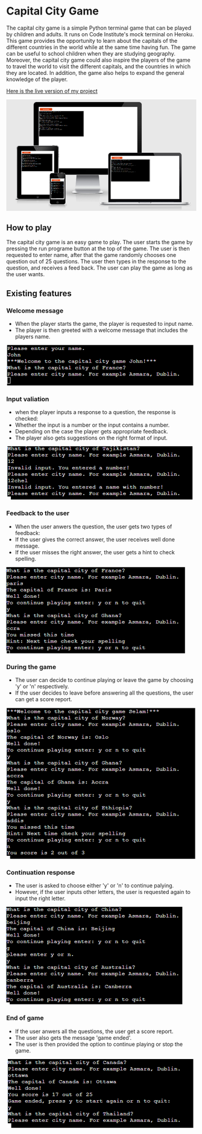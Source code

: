 # Capital City Game

<p>
The capital city game is a simple Python terminal game that can be played by children and adults. It runs on Code Institute's mock terminal on Heroku. This game provides the opportunity to learn about the capitals of the different countries in the world while at the same time having fun. The game can be useful to school children when they are studying geography. Moreover, the capital city game could also inspire the players of the game to travel the world to visit the different capitals, and the countries in which they are located. In addition, the game also helps to expand the general knowledge of the player.
</p>

[Here is the live version of my project](https://capital-city-quiz-game.herokuapp.com/)

![weblook of the game](assets/images/applook.PNG)

## How to play
The capital city game is an easy game to play. The user starts the game by pressing the run programe
button at the top of the game. The user is then requested to enter name, after that the game randomly chooses
one question out of 25 questions. The user then types in the response to the question, and receives a feed back.
The user can play the game as long as the user wants.

## Existing features

### Welcome message
* When the player starts the game, the player is requested to input name.
* The player is then greeted with a welcome message that includes the players name.

![welcome message](assets/images/welcome.PNG)

### Input valiation
* when the player inputs a response to a question, the response is checked:
* Whether the input is a number or the input contains a number.
* Depending on the case the player gets appropriate feedback.
* The player also gets suggestions on the right format of input.

![validation](assets/images/invalidinput.PNG)

### Feedback to the user
* When the user anwers the question, the user gets two types of feedback:
* If the user gives the correct answer, the user receives well done message.
* If the user misses the right answer, the user gets a hint to check spelling.

![check](assets/images/checkanswer.PNG)

### During the game
* The user can decide to continue playing or leave the game by choosing  'y' or 'n' respectively.
* If the user decides to leave before answering all the questions, the user can get a score report.

![middle of game](assets/images/midgame.PNG)

### Continuation response
* The user is asked to choose either 'y' or 'n' to continue palying.
* However, if the user inputs other letters, the user is requested again to input the right letter.

![continuation](assets/images/continuresponse.PNG)

### End of game
* If the user anwers all the questions, the user get a score report.
* The user also gets the message 'game ended'.
* The user is then provided the option to continue playing or stop the game.

![end of game](assets/images/endofgame.PNG)





